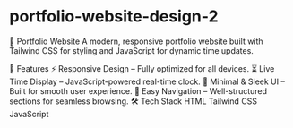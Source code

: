 # portfolio-website-design-2
🚀 Portfolio Website
A modern, responsive portfolio website built with Tailwind CSS for styling and JavaScript for dynamic time updates.

🌟 Features
⚡ Responsive Design – Fully optimized for all devices.
⏳ Live Time Display – JavaScript-powered real-time clock.
🎨 Minimal & Sleek UI – Built for smooth user experience.
🔗 Easy Navigation – Well-structured sections for seamless browsing.
🛠 Tech Stack
HTML
Tailwind CSS
JavaScript
